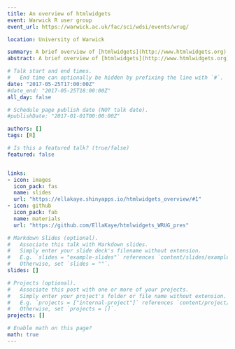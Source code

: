 ```yaml
---
title: An overview of htmlwidgets
event: Warwick R user group
event_url: https://warwick.ac.uk/fac/sci/wdsi/events/wrug/

location: University of Warwick

summary: A brief overview of [htmlwidgets](http://www.htmlwidgets.org)
abstract: A brief overview of [htmlwidgets](http://www.htmlwidgets.org) in R

# Talk start and end times.
#   End time can optionally be hidden by prefixing the line with `#`.
date: "2017-05-25T17:00:00Z"
#date_end: "2017-05-25T18:00:00Z"
all_day: false

# Schedule page publish date (NOT talk date).
#publishDate: "2017-01-01T00:00:00Z"

authors: []
tags: [R]

# Is this a featured talk? (true/false)
featured: false


links:
- icon: images
  icon_pack: fas
  name: slides
  url: "https://ellakaye.shinyapps.io/htmlwidgets_overview/#1"
- icon: github
  icon_pack: fab
  name: materials
  url: "https://github.com/EllaKaye/htmlwidgets_WRUG_pres"

# Markdown Slides (optional).
#   Associate this talk with Markdown slides.
#   Simply enter your slide deck's filename without extension.
#   E.g. `slides = "example-slides"` references `content/slides/example-slides.md`.
#   Otherwise, set `slides = ""`.
slides: []

# Projects (optional).
#   Associate this post with one or more of your projects.
#   Simply enter your project's folder or file name without extension.
#   E.g. `projects = ["internal-project"]` references `content/project/deep-learning/index.md`.
#   Otherwise, set `projects = []`.
projects: []

# Enable math on this page?
math: true
---
```


